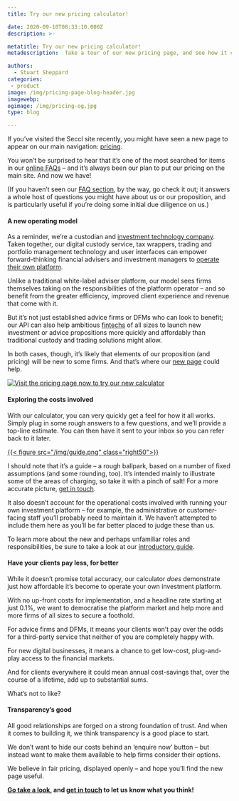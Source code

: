 ```yaml
---
title: Try our new pricing calculator!

date: 2020-09-10T08:33:10.000Z
description: >-

metatitle: Try our new pricing calculator!
metadescription:  Take a tour of our new pricing page, and see how it could help you consider your options...

authors:
  - Stuart Sheppard
categories:
 - product
image: /img/pricing-page-blog-header.jpg
imagewebp:
ogimage: /img/pricing-og.jpg
type: blog

---
```


If you’ve visited the Seccl site recently, you might have seen a new page to appear on our main navigation: [pricing](/pricing).

You won’t be surprised to hear that it’s one of the most searched for items in our <a href="https://faq.seccl.tech" target="_blank">online FAQs</a> – and it’s always been our plan to put our pricing on the main site. And now we have!

(If you haven’t seen our <a href="https://faq.seccl.tech" target="_blank">FAQ section</a>, by the way, go check it out; it answers a whole host of questions you might have about us or our proposition, and is particularly useful if you’re doing some initial due diligence on us.)

#### A new operating model

As a reminder, we’re a custodian and [investment technology company](/platform). Taken together, our digital custody service, tax wrappers, trading and portfolio management technology and user interfaces can empower forward-thinking financial advisers and investment managers to [operate their own platform](/how).

Unlike a traditional white-label adviser platform, our model sees firms themselves taking on the responsibilities of the platform operator – and so benefit from the greater efficiency, improved client experience and revenue that come with it.

But it’s not just established advice firms or DFMs who can look to benefit; our API can also help ambitious [fintechs](/fintechs) of all sizes to launch new investment or advice propositions more quickly and affordably than traditional custody and trading solutions might allow.

In both cases, though, it’s likely that elements of our proposition (and pricing) will be new to some firms. And that’s where our [new page](/pricing) could help.

<a href="https://seccl.tech/pricing">![Visit the pricing page now to try our new calculator](/img/pricing-calc.jpg)</a>

#### Exploring the costs involved

With our calculator, you can very quickly get a feel for how it all works. Simply plug in some rough answers to a few questions, and we’ll provide a top-line estimate. You can then have it sent to your inbox so you can refer back to it later.

<a href="https://seccl.tech/platform-operator-guide">{{< figure src="/img/guide.png" class="right50">}}</a>

I should note that it’s a guide – a rough ballpark, based on a number of fixed assumptions (and some rounding, too). It’s intended mainly to illustrate some of the areas of charging, so take it with a pinch of salt! For a more accurate picture, [get in touch](/contact).

It also doesn’t account for the operational costs involved with running your own investment platform – for example, the administrative or customer-facing staff you’ll probably need to maintain it. We haven’t attempted to include them here as you’ll be far better placed to judge these than us.

To learn more about the new and perhaps unfamiliar roles and responsibilities, be sure to take a look at our [introductory guide](/platform-operator-guide).

#### Have your clients pay less, for better

While it doesn’t promise total accuracy, our calculator _does_ demonstrate just how affordable it’s become to operate your own investment platform.

With no up-front costs for implementation, and a headline rate starting at just 0.1%, we want to democratise the platform market and help more and more firms of all sizes to secure a foothold.

For advice firms and DFMs, it means your clients won’t pay over the odds for a third-party service that neither of you are completely happy with.

For new digital businesses, it means a chance to get low-cost, plug-and-play access to the financial markets.

And for clients everywhere it could mean annual cost-savings that, over the course of a lifetime, add up to substantial sums.

What’s not to like?

#### Transparency’s good

All good relationships are forged on a strong foundation of trust. And when it comes to building it, we think transparency is a good place to start.

We don’t want to hide our costs behind an ‘enquire now’ button – but instead want to make them available to help firms consider their options.

We believe in fair pricing, displayed openly – and hope you’ll find the new page useful.

__[Go take a look](/pricing), and [get in touch](/contact) to let us know what you think!__
